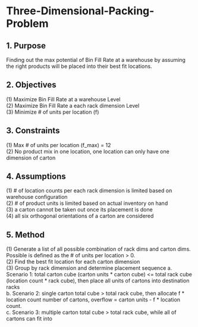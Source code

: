 # Three-Dimensional-Packing-Problem

## 1. Purpose
Finding out the max potential of Bin Fill Rate at a warehouse by assuming the right products will be placed into their best fit locations. 

## 2. Objectives
(1) Maximize Bin Fill Rate at a warehouse Level \
(2) Maximize Bin Fill Rate a each rack dimension Level \
(3) Minimize # of units per location (f) 

## 3. Constraints
(1) Max # of units per location (f_max) = 12 \
(2) No product mix in one location, one location can only have one dimension of carton 

## 4. Assumptions
(1) # of location counts per each rack dimension is limited based on warehouse configuration \
(2) # of product units is limited based on actual inventory on hand \
(3) a carton cannot be taken out once its placement is done \
(4) all six orthogonal orientations of a carton are considered 

## 5. Method
(1) Generate a list of all possible combination of rack dims and carton dims. Possible is defined as the # of units per location > 0. \
(2) Find the best fit location for each carton dimension \
(3) Group by rack dimension and determine placement sequence
    a. Scenario 1: total carton cube (carton units * carton cube) <= total rack cube (location count * rack cube), then place all units of cartons into destination racks \
    b. Scenario 2: single carton total cube > total rack cube, then allocate  f * location count number of cartons, overflow = carton units - f * location count. \
    c. Scenario 3: multiple carton total cube > total rack cube, while all of cartons can fit into 
